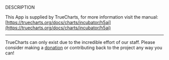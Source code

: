 DESCRIPTION


This App is supplied by TrueCharts, for more information visit the manual: [https://truecharts.org/docs/charts/incubator/h5ai](https://truecharts.org/docs/charts/incubator/h5ai)

---

TrueCharts can only exist due to the incredible effort of our staff.
Please consider making a [donation](https://truecharts.org/docs/about/sponsor) or contributing back to the project any way you can!
